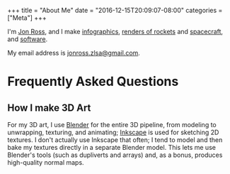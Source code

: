 +++
title = "About Me"
date = "2016-12-15T20:09:07-08:00"
categories = ["Meta"]
+++

I'm [Jon Ross](/contact/), and I make
[infographics](/infographic/),
[renders of rockets](/img/post/spacex/fh-launch.jpg) and
[spacecraft](/img/post/spacex/red-dragon-landing.jpg), and
[software](http://github.com/zlsa/).

My email address is [jonross.zlsa@gmail.com](mailto:jonross.zlsa@gmail.com).

# Frequently Asked Questions

## How I make 3D Art

For my 3D art, I use [Blender](http://blender.org/) for the entire 3D
pipeline, from modeling to unwrapping, texturing, and animating;
[Inkscape](http://inkscape.org/) is used for sketching 2D textures. I
don't actually use Inkscape that often; I tend to model and then bake
my textures directly in a separate Blender model. This lets me use
Blender's tools (such as dupliverts and arrays) and, as a bonus,
produces high-quality normal maps.

<!--more-->

